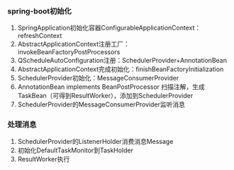 ### spring-boot初始化
1. SpringApplication初始化容器ConfigurableApplicationContext：refreshContext
2. AbstractApplicationContext注册工厂：invokeBeanFactoryPostProcessors
3. QScheduleAutoConfiguration注册：SchedulerProvider+AnnotationBean
4. AbstractApplicationContext完成初始化：finishBeanFactoryInitialization
4. SchedulerProvider初始化：MessageConsumerProvider
5. AnnotationBean implements BeanPostProcessor
扫描注解，生成TaskBean（可得到ResultWorker），添加到SchedulerProvider
6. SchedulerProvider的MessageConsumerProvider监听消息

### 处理消息
1. SchedulerProvider的ListenerHolder消费消息Message
2. 初始化DefaultTaskMonitor到TaskHolder
3. ResultWorker执行

